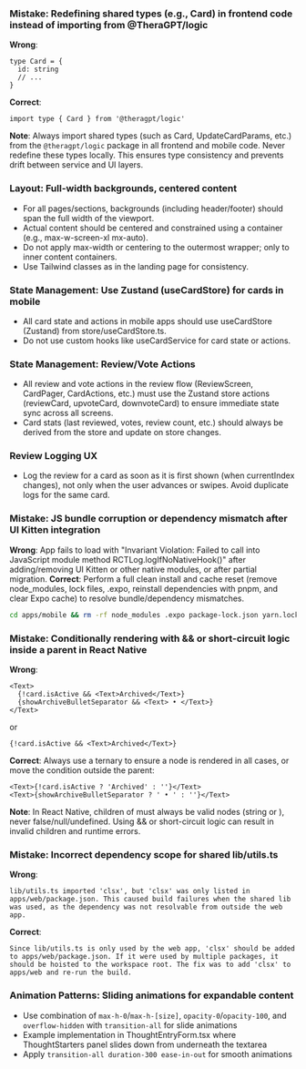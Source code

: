 ### Mistake: Redefining shared types (e.g., Card) in frontend code instead of importing from @TheraGPT/logic
**Wrong**:
```
type Card = {
  id: string
  // ...
}
```
**Correct**:
```
import type { Card } from '@theragpt/logic'
```
**Note**: Always import shared types (such as Card, UpdateCardParams, etc.) from the `@theragpt/logic` package in all frontend and mobile code. Never redefine these types locally. This ensures type consistency and prevents drift between service and UI layers.

### Layout: Full-width backgrounds, centered content
- For all pages/sections, backgrounds (including header/footer) should span the full width of the viewport.
- Actual content should be centered and constrained using a container (e.g., max-w-screen-xl mx-auto).
- Do not apply max-width or centering to the outermost wrapper; only to inner content containers.
- Use Tailwind classes as in the landing page for consistency.

### State Management: Use Zustand (useCardStore) for cards in mobile
- All card state and actions in mobile apps should use useCardStore (Zustand) from store/useCardStore.ts.
- Do not use custom hooks like useCardService for card state or actions.

### State Management: Review/Vote Actions
- All review and vote actions in the review flow (ReviewScreen, CardPager, CardActions, etc.) must use the Zustand store actions (reviewCard, upvoteCard, downvoteCard) to ensure immediate state sync across all screens.
- Card stats (last reviewed, votes, review count, etc.) should always be derived from the store and update on store changes.

### Review Logging UX
- Log the review for a card as soon as it is first shown (when currentIndex changes), not only when the user advances or swipes. Avoid duplicate logs for the same card.

### Mistake: JS bundle corruption or dependency mismatch after UI Kitten integration
**Wrong**:
App fails to load with "Invariant Violation: Failed to call into JavaScript module method RCTLog.logIfNoNativeHook()" after adding/removing UI Kitten or other native modules, or after partial migration.
**Correct**:
Perform a full clean install and cache reset (remove node_modules, lock files, .expo, reinstall dependencies with pnpm, and clear Expo cache) to resolve bundle/dependency mismatches.
```bash
cd apps/mobile && rm -rf node_modules .expo package-lock.json yarn.lock pnpm-lock.yaml && pnpm install && cd ../.. && npx expo start -c
```

### Mistake: Conditionally rendering <Text> with && or short-circuit logic inside a <Text> parent in React Native
**Wrong**:
```
<Text>
  {!card.isActive && <Text>Archived</Text>}
  {showArchiveBulletSeparator && <Text> • </Text>}
</Text>
```
or
```
{!card.isActive && <Text>Archived</Text>}
```
**Correct**:
Always use a ternary to ensure a <Text> node is rendered in all cases, or move the condition outside the <Text> parent:
```
<Text>{!card.isActive ? 'Archived' : ''}</Text>
<Text>{showArchiveBulletSeparator ? ' • ' : ''}</Text>
```
**Note**: In React Native, children of <Text> must always be valid nodes (string or <Text>), never false/null/undefined. Using && or short-circuit logic can result in invalid children and runtime errors.
### Mistake: Incorrect dependency scope for shared lib/utils.ts
**Wrong**:
```
lib/utils.ts imported 'clsx', but 'clsx' was only listed in apps/web/package.json. This caused build failures when the shared lib was used, as the dependency was not resolvable from outside the web app.
```
**Correct**:
```
Since lib/utils.ts is only used by the web app, 'clsx' should be added to apps/web/package.json. If it were used by multiple packages, it should be hoisted to the workspace root. The fix was to add 'clsx' to apps/web and re-run the build.
```

### Animation Patterns: Sliding animations for expandable content
- Use combination of `max-h-0`/`max-h-[size]`, `opacity-0`/`opacity-100`, and `overflow-hidden` with `transition-all` for slide animations
- Example implementation in ThoughtEntryForm.tsx where ThoughtStarters panel slides down from underneath the textarea
- Apply `transition-all duration-300 ease-in-out` for smooth animations
